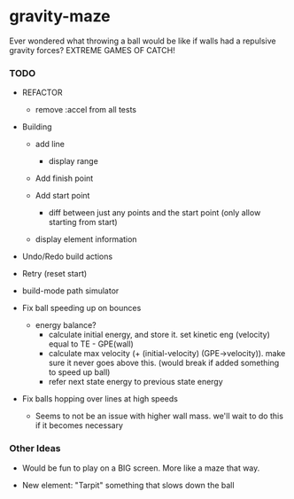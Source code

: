 # gravity-maze

Ever wondered what throwing a ball would be like if walls had a repulsive
gravity forces?
EXTREME GAMES OF CATCH!


### TODO
  - REFACTOR
     - remove :accel from all tests

  - Building
    - add line
      - display range

    - Add finish point
    - Add start point
      - diff between just any points and the start point 
        (only allow starting from start)

    - display element information
    
  - Undo/Redo build actions
  - Retry (reset start)
  
  - build-mode path simulator
  
  - Fix ball speeding up on bounces
    - energy balance? 
      - calculate initial energy, and store it. set kinetic eng (velocity) 
        equal to TE - GPE(wall)
      - calculate max velocity (+ (initial-velocity) (GPE->velocity)).
        make sure it never goes above this. 
        (would break if added something to speed up ball)
      - refer next state energy to previous state energy 

  - Fix balls hopping over lines at high speeds
    - Seems to not be an issue with higher wall mass.
    we'll wait to do this if it becomes necessary

### Other Ideas

  - Would be fun to play on a BIG screen. More like a maze that way.

  - New element: "Tarpit" something that slows down the ball
